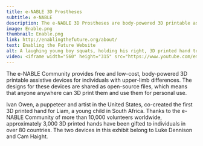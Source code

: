 ```yaml
---
title: e-NABLE 3D Prostheses
subtitle: e-NABLE
description: The e-NABLE 3D Prostheses are body-powered 3D printable assistive devices for individuals with upper-limb differences.
image: Enable.png
thumbnail: Enable.png
link: http://enablingthefuture.org/about/
text: Enabling the Future Website
alt: A laughing young boy squats, holding his right, 3D printed hand to his chest and holding an e-Nable necklace with his left hand.
video: <iframe width="560" height="315" src="https://www.youtube.com/embed/3ZyDLGgSj60" frameborder="0" allowfullscreen></iframe>
---
```

The e-NABLE Community provides free and low-cost, body-powered 3D printable assistive devices for individuals with upper-limb differences. The designs for these devices are shared as open-source files, which means that anyone  anywhere can 3D print them and use them for personal use.

Ivan Owen, a puppeteer and artist in the United States, co-created the first 3D printed hand for Liam, a young child in South Africa. Thanks to the e-NABLE Community of more than 10,000 volunteers worldwide, approximately 3,000 3D printed hands have been gifted to individuals in over 80 countries.  The two devices in this exhibit belong to Luke Dennison and Cam Haight.  
